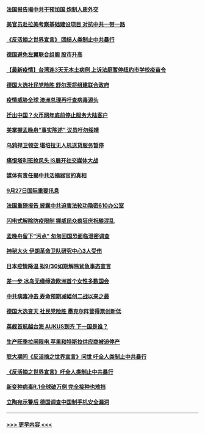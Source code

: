 #### [法国报告揭中共干预加国 炮制人质外交](../pages/prog202/a103228265.md?t=09280350) 
#### [美官员赴拉美考察基础建设项目 对抗中共一带一路](../pages/prog202/a103228105.md?t=09280350) 
#### [《反活摘之世界宣言》 团结人类制止中共暴行](../pages/prog202/a103228158.md?t=09280350) 
#### [德国避免左翼联合组阁 股市升高](../pages/prog202/a103228169.md?t=09280350) 
#### [【最新疫情】台湾连3天无本土病例 上诉法庭暂停纽约市学校疫苗令](../pages/prog202/a103228160.md?t=09280350) 
#### [德国大选社民党险胜 舒尔茨将组建联合政府](../pages/prog202/a103228147.md?t=09280350) 
#### [疫情威胁全球 澳洲总理再吁查病毒源头](../pages/prog202/a103228100.md?t=09280350) 
#### [迁出中国？火币网年底前停止服务大陆客户](../pages/prog202/a103228053.md?t=09280350) 
#### [美掌握孟晚舟“事实陈述” 议员吁勿绥靖](../pages/prog202/a103228096.md?t=09280350) 
#### [乌鸦捍卫领空 堪培拉无人机送货服务暂停](../pages/prog202/a103228004.md?t=09280350) 
#### [痛恨塔利班抢风头 IS展开社交媒体大战](../pages/prog202/a103227998.md?t=09280350) 
#### [媒体有责任揭中共活摘器官的真相](../pages/prog202/a103228033.md?t=09280350) 
#### [9月27日国际重要讯息](../pages/prog202/a103227875.md?t=09280350) 
#### [法国重磅报告 披露中共迫害法轮功隐密610办公室](../pages/prog202/a103227595.md?t=09280350) 
#### [闪电式解除防疫限制 挪威民众疯狂庆祝酿混乱](../pages/prog202/a103227869.md?t=09280350) 
#### [孟晚舟留下“污点” 匆匆回国恐面临泄密调查](../pages/prog202/a103227823.md?t=09280350) 
#### [神秘大火 伊朗革命卫队研究中心3人受伤](../pages/prog202/a103227820.md?t=09280350) 
#### [日本疫情降温 拟9/30如期解除紧急事态宣言](../pages/prog202/a103227816.md?t=09280350) 
#### [差一步 冰岛无缘缔造欧洲首个女性多数国会](../pages/prog202/a103226493.md?t=09280350) 
#### [中共病毒冲击 寿命预期减幅创二战以来之最](../pages/prog202/a103227784.md?t=09280350) 
#### [德国大选变天 社民党险胜 墨克尔阵营得票创新低](../pages/prog202/a103227745.md?t=09280350) 
#### [英舰首航越台海 AUKUS到齐 下一国是谁？](../pages/prog202/a103227722.md?t=09280350) 
#### [生产旺季拉闸限电 苹果和特斯拉供应商被迫停产](../pages/prog202/a103227590.md?t=09280350) 
#### [联大期间《反活摘之世界宣言》问世 吁全人类制止中共暴行](../pages/prog202/a103227693.md?t=09280350) 
#### [《反活摘之世界宣言》吁全人类制止中共暴行](../pages/prog202/a103227662.md?t=09280350) 
#### [新变种病毒R.1全球破万例 完全接种也难挡](../pages/prog202/a103227644.md?t=09280350) 
#### [立陶宛示警后 德国调查中国制手机安全漏洞](../pages/prog202/a103227637.md?t=09280350) 

----
#### [ >>> 更早内容 <<< ](../indexes/prog202-earlier.md)
